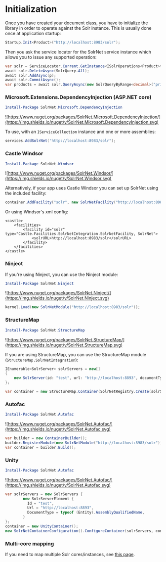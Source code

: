 # Initialization

Once you have created your document class, you have to initialize the library in order to operate against the Solr instance. This is usually done once at application startup:

```C#
Startup.Init<Product>("http://localhost:8983/solr");
```

Then you ask the service locator for the SolrNet service instance which allows you to issue any supported operation:

```C#
var solr = ServiceLocator.Current.GetInstance<ISolrOperations<Product>>();
await solr.DeleteAsync(SolrQuery.All);
await solr.AddAsync(p);
await solr.CommitAsync();
var products = await solr.QueryAsync(new SolrQueryByRange<decimal>("price", 10m, 100m));
```

### Microsoft.Extensions.DependencyInjection (ASP.NET core)

``` PowerShell
Install-Package SolrNet.Microsoft.DependencyInjection
```
![https://www.nuget.org/packages/SolrNet.Microsoft.DependencyInjection/](https://img.shields.io/nuget/v/SolrNet.Microsoft.DependencyInjection.svg)

To use, with an `IServiceCollection` instance and one or more assemblies:

``` C#
services.AddSolrNet("http://localhost:8983/solr");
```


### Castle Windsor

``` PowerShell
Install-Package SolrNet.Windsor
```
![https://www.nuget.org/packages/SolrNet.Windsor/](https://img.shields.io/nuget/v/SolrNet.Windsor.svg)


Alternatively, if your app uses Castle Windsor you can set up SolrNet using the included facility:

```C#
container.AddFacility("solr", new SolrNetFacility("http://localhost:8983/solr"));
```

Or using Windsor's xml config:

```
<castle> 
    <facilities> 
        <facility id="solr" type="Castle.Facilities.SolrNetIntegration.SolrNetFacility, SolrNet">
            <solrURL>http://localhost:8983/solr</solrURL> 
        </facility> 
    </facilities> 
</castle>
```

### Ninject
If you're using Ninject, you can use the Ninject module:

``` PowerShell
Install-Package SolrNet.Ninject
```
![https://www.nuget.org/packages/SolrNet.Ninject/](https://img.shields.io/nuget/v/SolrNet.Ninject.svg)

```C#
kernel.Load(new SolrNetModule("http://localhost:8983/solr"));
```

### StructureMap
``` PowerShell
Install-Package SolrNet.StructureMap
```
![https://www.nuget.org/packages/SolrNet.StructureMap/](https://img.shields.io/nuget/v/SolrNet.StructureMap.svg)


If you are using StructureMap, you can use the StructureMap module (`StructureMap.SolrNetIntegration`):

```C#
IEnumerable<SolrServer> solrServers = new[]
{
	new SolrServer(id: "test", url: "http://localhost:8893", documentType: "testDocumentType")
};

var container = new StructureMap.Container(SolrNetRegistry.Create(solrServers));
```

### Autofac
``` PowerShell
Install-Package SolrNet.Autofac
```
![https://www.nuget.org/packages/SolrNet.Autofac/](https://img.shields.io/nuget/v/SolrNet.Autofac.svg)


```C#
var builder = new ContainerBuilder();
builder.RegisterModule(new SolrNetModule("http://localhost:8983/solr"));
var container = builder.Build();
```

### Unity
``` PowerShell
Install-Package SolrNet.Autofac
```
![https://www.nuget.org/packages/SolrNet.Autofac/](https://img.shields.io/nuget/v/SolrNet.Autofac.svg)


```C#
var solrServers = new SolrServers {
        new SolrServerElement {
          Id = "test",
          Url = "http://localhost:8893",
          DocumentType = typeof (Entity).AssemblyQualifiedName,
        }
};
container = new UnityContainer();
new SolrNetContainerConfiguration().ConfigureContainer(solrServers, container);
```

### Multi-core mapping
If you need to map multiple Solr cores/instances, see [this page](Multi-core-instance.md).
